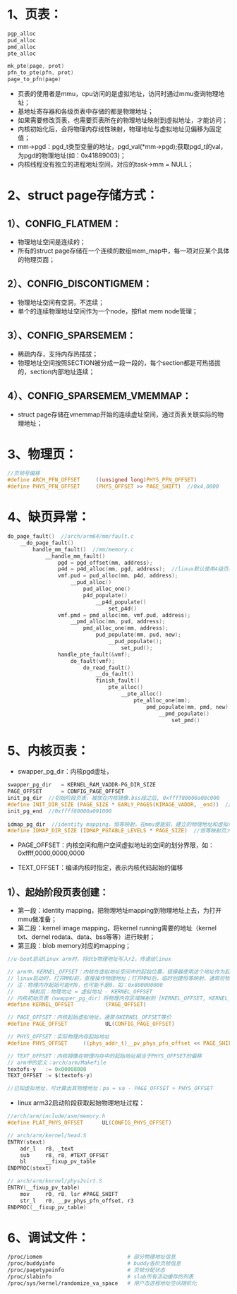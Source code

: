 # 1、页表：

```c
pgp_alloc
pud_alloc
pmd_alloc
pte_alloc

mk_pte(page, prot)
pfn_to_pte(pfn, prot)
page_to_pfn(page)
```

- 页表的使用者是mmu，cpu访问的是虚拟地址，访问时通过mmu查询物理地址；
- 基地址寄存器和各级页表中存储的都是物理地址；
- 如果需要修改页表，也需要页表所在的物理地址映射到虚拟地址，才能访问；
- 内核初始化后，会将物理内存线性映射，物理地址与虚拟地址见偏移为固定值；
- mm->pgd：pgd_t类型变量的地址，pgd_val(*mm->pgd);获取pgd_t的val，为pgd的物理地址(如：0x41889003)；
- 内核线程没有独立的进程地址空间，对应的task->mm = NULL；

# 2、struct page存储方式：

## 1）、CONFIG_FLATMEM：

- 物理地址空间是连续的；
- 所有的struct page存储在一个连续的数组mem_map中，每一项对应某个具体的物理页面；

## 2）、CONFIG_DISCONTIGMEM：

- 物理地址空间有空洞，不连续；
- 单个的连续物理地址空间作为一个node，按flat mem node管理；

## 3）、CONFIG_SPARSEMEM：

- 稀疏内存，支持内存热插拔；
- 物理地址空间按照SECTION被分成一段一段的，每个section都是可热插拔的，section内部地址连续；

## 4）、CONFIG_SPARSEMEM_VMEMMAP：

- struct page存储在vmemmap开始的连续虚址空间，通过页表关联实际的物理地址；

# 3、物理页：

```c
//页帧号偏移
#define ARCH_PFN_OFFSET     ((unsigned long)PHYS_PFN_OFFSET)
#define PHYS_PFN_OFFSET     (PHYS_OFFSET >> PAGE_SHIFT)  //0x4,0000
```

# 4、缺页异常：

```c
do_page_fault()  //arch/arm64/mm/fault.c
	__do_page_fault()
		handle_mm_fault()  //mm/memory.c
			__handle_mm_fault()
    			pgd = pgd_offset(mm, address);
				p4d = p4d_alloc(mm, pgd, address);  //linux默认使用4级页表，此时没有p4d
				vmf.pud = pud_alloc(mm, p4d, address);
					__pud_alloc()
                        pud_alloc_one()
                        p4d_populate()
                        	__p4d_populate()
                        		set_p4d()
				vmf.pmd = pmd_alloc(mm, vmf.pud, address);
					__pmd_alloc(mm, pud, address);
                        pmd_alloc_one(mm, address);
                        	pud_populate(mm, pud, new);
								__pud_populate();
									set_pud();
				handle_pte_fault(&vmf);
					do_fault(vmf);
						do_read_fault()
                            __do_fault()
                            finish_fault()
                            	pte_alloc()
                            		__pte_alloc()
                            			pte_alloc_one(mm);
											pmd_populate(mm, pmd, new);
												__pmd_populate()
                                                    set_pmd()
```

# 5、内核页表：

- swapper_pg_dir：内核pgd虚址，

```c
swapper_pg_dir   = KERNEL_RAM_VADDR-PG_DIR_SIZE
PAGE_OFFSET      = CONFIG_PAGE_OFFSET
init_pg_dir  //初始阶段页表，被放在内核镜像.bss段之后, 0xffff80000a08c000
#define INIT_DIR_SIZE (PAGE_SIZE * EARLY_PAGES(KIMAGE_VADDR, _end))  //初始阶段页表大小
init_pg_end  //0xffff80000a091000
    
idmap_pg_dir  //identity mapping，恒等映射，在mmu使能前，建立的物理地址和虚拟地址相等的映射
#define IDMAP_DIR_SIZE (IDMAP_PGTABLE_LEVELS * PAGE_SIZE)  //恒等映射页大小，0x3000=3*4k
```

- PAGE_OFFSET：内核空间和用户空间虚拟地址的空间的划分界限，如：0xffff,0000,0000,0000

- TEXT_OFFSET：编译内核时指定，表示内核代码起始的偏移

## 1）、起始阶段页表创建：

- 第一段：identity mapping，把物理地址mapping到物理地址上去，为打开mmu做准备；
- 第二段：kernel image mapping，将kernel running需要的地址（kernel txt、dernel rodata、data、bss等等）进行映射；
- 第三段：blob memory对应的mapping；

```c
//u-boot启动linux arm时，将dtb物理地址写入r2，传递给linux

// arm中，KERNEL_OFFSET：内核在虚拟地址空间中的起始位置，链接器使用这个地址作为起始地址链接代码，常用值如：0xC0000000 (3GB处)
// linux启动时，打开MMU前，直接操作物理地址；打开MMU后，临时创建恒等映射，通常将物理内存起始地址映射到虚拟地址KERNEL_OFFSET
// 注：物理内存起始可能时0，也可能不是0，如：0x800000000
//     映射后：物理地址 = 虚拟地址 - KERNEL_OFFSET
// 内核初始页表（swapper_pg_dir）将物理内存区域映射到 [KERNEL_OFFSET, KERNEL_OFFSET + RAM_SIZE] 的虚拟地址范围
#define KERNEL_OFFSET          (PAGE_OFFSET)

// PAGE_OFFSET：内核起始虚拟地址，通常与KERNEL_OFFSET等价
#define PAGE_OFFSET            UL(CONFIG_PAGE_OFFSET)

// PHYS_OFFSET：实际物理内存起始地址
#define PHYS_OFFSET     ((phys_addr_t)__pv_phys_pfn_offset << PAGE_SHIFT)

// TEXT_OFFSET：内核镜像在物理内存中的起始地址相当于PHYS_OFFSET的偏移
// arm中的定义：arch/arm/Makefile
textofs-y	:= 0x00008000
TEXT_OFFSET := $(textofs-y)

//已知虚拟地址，可计算出其物理地址：pa = va - PAGE_OFFSET + PHYS_OFFSET
```

- linux arm32启动阶段获取起始物理地址过程：

```c
//arch/arm/include/asm/memory.h
#define PLAT_PHYS_OFFSET      UL(CONFIG_PHYS_OFFSET)

// arch/arm/kernel/head.S
ENTRY(stext)
    adr_l   r8, _text
    sub     r8, r8, #TEXT_OFFSET
    bl      __fixup_pv_table
ENDPROC(stext)

// arch/arm/kernel/phys2virt.S
ENTRY(__fixup_pv_table)
    mov     r0, r8, lsr #PAGE_SHIFT
    str_l   r0, __pv_phys_pfn_offset, r3
ENDPROC(__fixup_pv_table)
```



# 6、调试文件：

```bash
/proc/iomem                           # 部分物理地址信息
/proc/buddyinfo                       # buddy各阶页帧信息
/proc/pagetypeinfo                    # 页帧分配状态
/proc/slabinfo                        # slab所有活动缓存的列表
/proc/sys/kernel/randomize_va_space   # 用户态进程地址空间随机化
```

